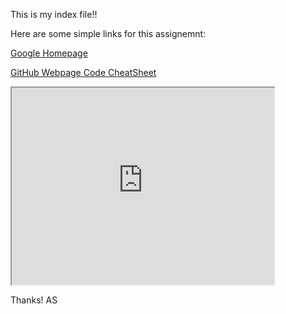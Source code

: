This is my index file!!

Here are some simple links for this assignemnt:

[Google Homepage](https://www.google.com "Google's Homepage") 

[GitHub Webpage Code CheatSheet](https://github.com/adam-p/markdown-here/wiki/Markdown-Cheatsheet)

<iframe width="420" height="315"
src="https://www.youtube.com/embed/jiXmXhwgHp8">
</iframe>


Thanks!
AS
